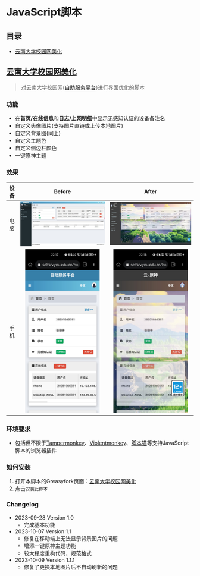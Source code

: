 # JavaScript脚本

## 目录

* [云南大学校园网美化](#云南大学校园网美化)

## [云南大学校园网美化](./YNU-selfsrv-enhance.js)

> 对云南大学校园网([自助服务平台](https://selfsrv.ynu.edu.cn))进行界面优化的脚本

### 功能

* 在**首页/在线信息**和**日志/上网明细**中显示无感知认证的设备备注名
* 自定义头像图片(支持图片直链或上传本地图片)
* 自定义背景图(同上)
* 自定义主题色
* 自定义侧边栏颜色
* 一键原神主题

### 效果

|设备|Before|After|
|:-:|:-:|:-:|
|电脑|![before](./README_IMG/YNU-selfsrv-enhance_Desktop_origin.jpeg)|![after](./README_IMG/YNU-selfsrv-enhance_Desktop_genshin_theme.jpeg)|
|手机|<img src="./README_IMG/YNU-selfsrv-enhance_Mobile_origin.jpg" alt="before" width="200px">|<img src="./README_IMG/YNU-selfsrv-enhance_Mobile_genshin_theme.jpg" alt="after" width="200px">|

### 环境要求

* 包括但不限于[Tampermonkey](https://www.tampermonkey.net/)、[Violentmonkey](https://violentmonkey.github.io/)、[脚本猫](https://scriptcat.org/)等支持JavaScript脚本的浏览器插件

### 如何安装

1. 打开本脚本的Greasyfork页面：[云南大学校园网美化](https://greasyfork.org/zh-CN/scripts/476284-%E4%BA%91%E5%8D%97%E5%A4%A7%E5%AD%A6%E6%A0%A1%E5%9B%AD%E7%BD%91%E7%BE%8E%E5%8C%96)
2. 点击`安装此脚本`

### Changelog

* 2023-09-28 Version 1.0
  * 完成基本功能
* 2023-10-07 Version 1.1
  * 修复在移动端上无法显示背景图片的问题
  * 增添一键原神主题功能
  * 较大程度重构代码，规范格式
* 2023-10-09 Version 1.1.1
  * 修复了更换本地图片后不自动刷新的问题
